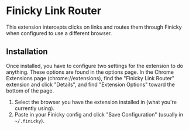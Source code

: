 # Finicky Link Router

This extension intercepts clicks on links and routes them through Finicky when configured to use a different browser.

## Installation

Once installed, you have to configure two settings for the extension to do anything. These options are found in the options page. In the Chrome Extensions page (chrome://extensions), find the "Finicky Link Router" extension and click "Details", and find "Extension Options" toward the bottom of the page.

1. Select the browser you have the extension installed in (what you're currently using).
2. Paste in your Finicky config and click "Save Configuration" (usually in `~/.finicky`).
